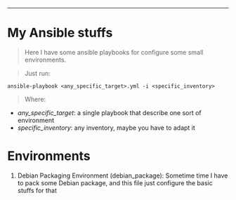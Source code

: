 ----
# My Ansible stuffs

> Here I have some ansible playbooks for configure some small environments.

> Just run:

```
ansible-playbook <any_specific_target>.yml -i <specific_inventory>
```

> Where:

* _any_specific_target_: a single playbook that describe one sort of environment
* _specific_inventory_: any inventory, maybe you have to adapt it

# Environments

1. Debian Packaging Environment (debian_package): Sometime time I have to pack
some Debian package, and this file just configure the basic stuffs for that
